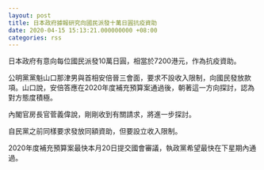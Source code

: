 ```yaml
---
layout: post
title: 日本政府據報研究向國民派發十萬日圓抗疫資助
date: 2020-04-15 15:13:21.000000000 +08:00
categories: rss
---
```


日本政府有意向每位國民派發10萬日圓，相當於7200港元，作為抗疫資助。

公明黨黨魁山口那津男與首相安倍晉三會面，要求不設收入限制，向國民發放款項。山口說，安倍答應在2020年度補充預算案通過後，朝著這一方向探討，認為對方態度積極。

內閣官房長官菅義偉說，剛剛收到有關請求，將進一步探討。

自民黨之前同樣要求發放同額資助，但要設立收入限制。

2020年度補充預算案最快本月20日提交國會審議，執政黨希望最快在下星期內通過。
